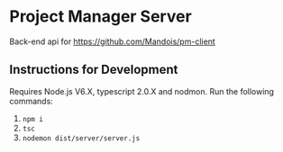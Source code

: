 # Project Manager Server

Back-end api for https://github.com/Mandois/pm-client

## Instructions for Development
Requires Node.js V6.X, typescript 2.0.X and nodmon.
Run the following commands:
1. `npm i`
2. `tsc`
3. `nodemon dist/server/server.js`
